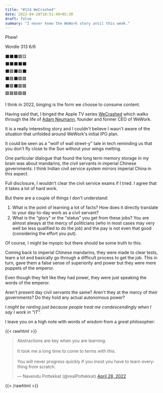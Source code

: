 ```yaml
---
title: "#114 WeCrashed"
date: 2022-04-28T18:51:49+05:30
draft: false
summary: "I never knew the WeWork story until this week."
---
```


Phew!

Wordle 313 6/6

⬛⬛⬛🟩🟨\
⬛⬛⬛⬛⬛\
⬛🟩⬛🟩⬛\
⬛🟩⬛🟩🟩\
⬛🟩⬛🟩🟩\
🟩🟩🟩🟩🟩

I think in 2022, binging is the form we choose to consume content.

Having said that, I binged the Apple TV series [WeCrashed](https://www.imdb.com/title/tt12005128/) which walks through the life of [Adam Neumann](https://en.wikipedia.org/wiki/Adam_Neumann), founder and former CEO of WeWork.

It is a really interesting story and I couldn't believe I wasn't aware of the situation that unfolded around WeWork's initial IPO plan.

It could be seen as a "wolf of wall street-y" tale in tech reminding us that you don't fly close to the Sun without your wings melting.

One particular dialogue that found the long term memory storage in my brain was about mandarins, the civil servants in imperial Chinese governments. I think Indian civil service system mirrors imperial China in this aspect.

Full disclosure, I wouldn't clear the civil service exams if I tried. I agree that it takes a lot of hard work.

But there are a couple of things I don't understand:

1. What is the point of learning a lot of facts? How does it directly translate to your day-to-day work as a civil servant?
2. What is the "glory" or the "status" you get from these jobs? You are almost always at the mercy of politicians (who in most cases may very well be less qualified to do the job) and the pay is not even that good (considering the effort you put).

Of course, I might be myopic but there should be some truth to this.

Coming back to imperial Chinese mandarins, they were made to clear tests, learn a lot and basically go through a difficult process to get the job. This in turn, gave them a false sense of superiority and power but they were mere puppets of the emperor.

Even though they felt like they had power, they were just speaking the words of the emperor.

Aren't present day civil servants the same? Aren't they at the mercy of their governments? Do they hold any actual autonomous power?

_I might be ranting just because people treat me condescendingly when I say I work in "IT"._

I leave you on a high note with words of wisdom from a _great_ philosopher:

{{< rawhtml >}}

<blockquote class="twitter-tweet"><p lang="en" dir="ltr">Abstractions are key when you are learning.<br><br>It took me a long time to come to terms with this.<br><br>You will never progress quickly if you insist you have to learn everything from scratch.</p>&mdash; Navendu Pottekkat (@realPottekkat) <a href="https://twitter.com/realPottekkat/status/1519688390194737153?ref_src=twsrc%5Etfw">April 28, 2022</a></blockquote> <script async src="https://platform.twitter.com/widgets.js" charset="utf-8"></script>
{{< /rawhtml >}}
